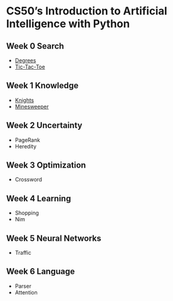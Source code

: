 # CS50’s Introduction to Artificial Intelligence with Python

## Week 0 Search

- [Degrees](degrees)
- [Tic-Tac-Toe](tictactoe)

## Week 1 Knowledge

- [Knights](knights)
- [Minesweeper](minesweeper)

## Week 2 Uncertainty

- PageRank
- Heredity

## Week 3 Optimization

- Crossword

## Week 4 Learning

- Shopping
- Nim

## Week 5 Neural Networks

- Traffic

## Week 6 Language

- Parser
- Attention
